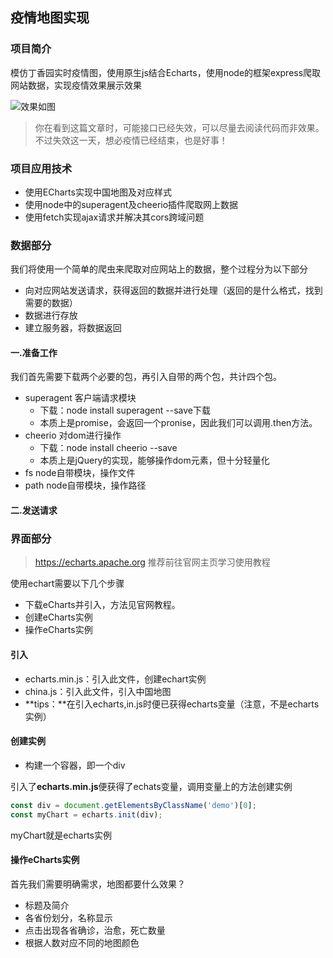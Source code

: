 ## 疫情地图实现

### 项目简介

模仿丁香园实时疫情图，使用原生js结合Echarts，使用node的框架express爬取网站数据，实现疫情效果展示效果

![效果如图](F:\demo练习\node\2020疫情地图\img\show.png)

> 你在看到这篇文章时，可能接口已经失效，可以尽量去阅读代码而非效果。不过失效这一天，想必疫情已经结束，也是好事！

### 项目应用技术

- 使用ECharts实现中国地图及对应样式
- 使用node中的superagent及cheerio插件爬取网上数据
- 使用fetch实现ajax请求并解决其cors跨域问题

### 数据部分

我们将使用一个简单的爬虫来爬取对应网站上的数据，整个过程分为以下部分

- 向对应网站发送请求，获得返回的数据并进行处理（返回的是什么格式，找到需要的数据）
- 数据进行存放
- 建立服务器，将数据返回

#### 一.准备工作

我们首先需要下载两个必要的包，再引入自带的两个包，共计四个包。

- superagent  客户端请求模块 
  - 下载：node install superagent --save下载
  - 本质上是promise，会返回一个pronise，因此我们可以调用.then方法。
- cheerio 对dom进行操作
  - 下载：node install cheerio --save
  - 本质上是jQuery的实现，能够操作dom元素，但十分轻量化
- fs  node自带模块，操作文件
- path node自带模块，操作路径

#### 二.发送请求



### 界面部分

> <https://echarts.apache.org>     推荐前往官网主页学习使用教程

使用echart需要以下几个步骤

- 下载eCharts并引入，方法见官网教程。
- 创建eCharts实例
- 操作eCharts实例

#### 引入

- echarts.min.js：引入此文件，创建echart实例
- china.js：引入此文件，引入中国地图
- **tips：**在引入echarts,in.js时便已获得echarts变量（注意，不是echarts实例）

#### 创建实例

- 构建一个容器，即一个div

引入了**echarts.min.js**便获得了echats变量，调用变量上的方法创建实例

```js
const div = document.getElementsByClassName('demo')[0];
const myChart = echarts.init(div);
```

myChart就是echarts实例

#### 操作eCharts实例

首先我们需要明确需求，地图都要什么效果？

- 标题及简介
- 各省份划分，名称显示
- 点击出现各省确诊，治愈，死亡数量
- 根据人数对应不同的地图颜色

